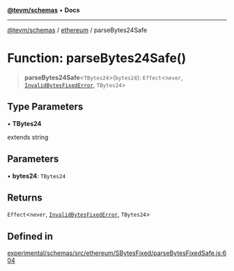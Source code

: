 [**@tevm/schemas**](../../README.md) • **Docs**

***

[@tevm/schemas](../../modules.md) / [ethereum](../README.md) / parseBytes24Safe

# Function: parseBytes24Safe()

> **parseBytes24Safe**\<`TBytes24`\>(`bytes24`): `Effect`\<`never`, [`InvalidBytesFixedError`](../classes/InvalidBytesFixedError.md), `TBytes24`\>

## Type Parameters

• **TBytes24**

extends string

## Parameters

• **bytes24**: `TBytes24`

## Returns

`Effect`\<`never`, [`InvalidBytesFixedError`](../classes/InvalidBytesFixedError.md), `TBytes24`\>

## Defined in

[experimental/schemas/src/ethereum/SBytesFixed/parseBytesFixedSafe.js:604](https://github.com/evmts/tevm-monorepo/blob/main/experimental/schemas/src/ethereum/SBytesFixed/parseBytesFixedSafe.js#L604)
